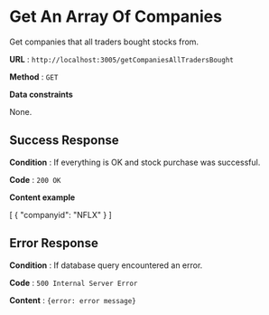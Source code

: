 # Get An Array Of Companies

Get companies that all traders bought stocks from.

**URL** : `http://localhost:3005/getCompaniesAllTradersBought`

**Method** : `GET`

**Data constraints**

None.

## Success Response

**Condition** : If everything is OK and stock purchase was successful.

**Code** : `200 OK`

**Content example**

[
    {
        "companyid": "NFLX"
    }
]

## Error Response

**Condition** : If database query encountered an error.

**Code** : `500 Internal Server Error`

**Content** : `{error: error message}`